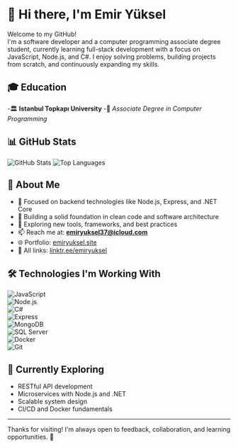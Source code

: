 # 👋 Hi there, I'm Emir Yüksel

Welcome to my GitHub!  
I'm a software developer and a computer programming associate degree student, currently learning full-stack development with a focus on JavaScript, Node.js, and C#. I enjoy solving problems, building projects from scratch, and continuously expanding my skills.

## 🎓 Education

-🏛️ **Istanbul Topkapı University**
-📍 *Associate Degree in Computer Programming*

## 📊 GitHub Stats

![GitHub Stats](https://github-readme-stats.vercel.app/api?username=emiryuksel&show_icons=true&theme=radical)
![Top Languages](https://github-readme-stats.vercel.app/api/top-langs/?username=emiryuksel&layout=compact&theme=radical)

## 🚀 About Me

- 🎯 Focused on backend technologies like Node.js, Express, and .NET Core  
- 🧱 Building a solid foundation in clean code and software architecture  
- 🌱 Exploring new tools, frameworks, and best practices  
- 📫 Reach me at: **emiryuksel37@icloud.com**
- 🌐 Portfolio: [emiryuksel.site](https://emiryuksel.site)
- 🔗 All links: [linktr.ee/emiryuksel](https://linktr.ee/emiryuksel)

## 🛠️ Technologies I'm Working With

![JavaScript](https://img.shields.io/badge/-JavaScript-black?style=flat-square&logo=javascript)  
![Node.js](https://img.shields.io/badge/-Node.js-black?style=flat-square&logo=node.js)  
![C#](https://img.shields.io/badge/-C%23-239120?style=flat-square&logo=c-sharp&logoColor=white)  
![Express](https://img.shields.io/badge/-Express.js-black?style=flat-square&logo=express)  
![MongoDB](https://img.shields.io/badge/-MongoDB-black?style=flat-square&logo=mongodb)  
![SQL Server](https://img.shields.io/badge/-SQL%20Server-CC2927?style=flat-square&logo=microsoft-sql-server&logoColor=white)  
![Docker](https://img.shields.io/badge/-Docker-2496ED?style=flat-square&logo=docker&logoColor=white)  
![Git](https://img.shields.io/badge/-Git-F05032?style=flat-square&logo=git&logoColor=white)

## 🧠 Currently Exploring

- RESTful API development  
- Microservices with Node.js and .NET  
- Scalable system design  
- CI/CD and Docker fundamentals

---

Thanks for visiting! I'm always open to feedback, collaboration, and learning opportunities. 🚀
